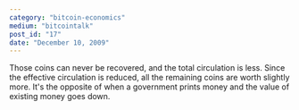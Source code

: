 ```yaml
---
category: "bitcoin-economics"
medium: "bitcointalk"
post_id: "17"
date: "December 10, 2009"
---
```

Those coins can never be recovered, and the total circulation is less.  Since the effective circulation is reduced, all the remaining coins are worth slightly more.  It's the opposite of when a government prints money and the value of existing money goes down.
